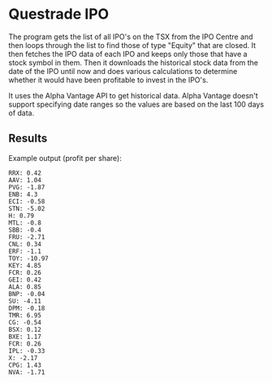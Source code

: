 # Questrade IPO

The program gets the list of all IPO's on the TSX from the IPO Centre and then loops through the list to find those of type "Equity" that are closed. It then fetches the IPO data of each IPO and keeps only those that have a stock symbol in them. Then it downloads the historical stock data from the date of the IPO until now and does various calculations to determine whether it would have been profitable to invest in the IPO's.

It uses the Alpha Vantage API to get historical data. Alpha Vantage doesn't support specifying date ranges so the values are based on the last 100 days of data.

## Results

Example output (profit per share):

```
RRX: 0.42
AAV: 1.04
PVG: -1.87
ENB: 4.3
ECI: -0.58
STN: -5.02
H: 0.79
MTL: -0.8
SBB: -0.4
FRU: -2.71
CNL: 0.34
ERF: -1.1
TOY: -10.97
KEY: 4.85
FCR: 0.26
GEI: 0.42
ALA: 0.85
BNP: -0.04
SU: -4.11
DPM: -0.18
TMR: 6.95
CG: -0.54
BSX: 0.12
BXE: 1.17
FCR: 0.26
IPL: -0.33
X: -2.17
CPG: 1.43
NVA: -1.71
```
